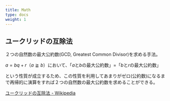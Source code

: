```yaml
---
title: Math
type: docs
weight: 1
---
```


## ユークリッドの互除法

２つの自然数の最大公約数(GCD, Greatest Common Divisor)を求める手法。  

$a = bq + r$（$a \geqq b$）において、「$a$と$b$の最大公約数」=「$b$と$r$の最大公約数」  

という性質が成立するため、この性質を利用してあまりがゼロ(公約数)になるまで再帰的に演算をすれば２つの自然数の最大公約数を求めることができる。  

[ユークリッドの互除法 - Wikipedia](https://ja.wikipedia.org/wiki/%E3%83%A6%E3%83%BC%E3%82%AF%E3%83%AA%E3%83%83%E3%83%89%E3%81%AE%E4%BA%92%E9%99%A4%E6%B3%95)
